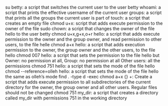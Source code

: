 su betty: a script that switches the current user to the user betty
whoami: a script that prints the effective username of the current user
groups: a script that prints all the groups the current user is part of
touch: a script that creates an empty file
chmod u+x: script that adds execute permission to the owner of the file
sudo chown: a script that changes the owner of the file hello to the user betty
chmod u+x,g+x,o+r hello: a script that adds execute permission to the owner and the group owner, and read permission to other users, to the file helle
chmod a+x hello: a script that adds execution permission to the owner, the group owner and the other users, to the file hello
chmod 007 hello: a script that sets the permission to the file hello but Owner: no permission at all, Group: no permission at all Other users: all the permissions
chmod 751 hello: a script that sets the mode of the file hello
chmod --reference=olleh hello:  a script that sets the mode of the file hello the same as olleh’s mode
find . -type d -exec chmod a+x {} +: Create a script that adds execute permission to all subdirectories of the current directory for the owner, the group owner and all other users. Regular files should not be changed
chmod 751 my_dir: a script that creates a directory called my_dir with permissions 751 in the working directory
